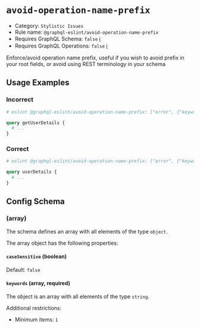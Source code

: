 # `avoid-operation-name-prefix`

- Category: `Stylistic Issues`
- Rule name: `@graphql-eslint/avoid-operation-name-prefix`
- Requires GraphQL Schema: `false` [ℹ️](../../README.md#extended-linting-rules-with-graphql-schema)
- Requires GraphQL Operations: `false` [ℹ️](../../README.md#extended-linting-rules-with-siblings-operations)

Enforce/avoid operation name prefix, useful if you wish to avoid prefix in your root fields, or avoid using REST terminology in your schema

## Usage Examples

### Incorrect

```graphql
# eslint @graphql-eslint/avoid-operation-name-prefix: ["error", {"keywords":["get"]}]

query getUserDetails {
  # ...
}
```

### Correct

```graphql
# eslint @graphql-eslint/avoid-operation-name-prefix: ["error", {"keywords":["get"]}]

query userDetails {
  # ...
}
```

## Config Schema

### (array)

The schema defines an array with all elements of the type `object`.

The array object has the following properties:

#### `caseSensitive` (boolean)

Default: `false`

#### `keywords` (array, required)

The object is an array with all elements of the type `string`.

Additional restrictions:

* Minimum items: `1`